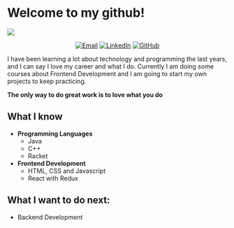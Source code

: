 # Welcome to my github!
![](https://github.com/Meliwi/Meliwi/blob/master/Github.png)

<p align="center">
<a href="mailto:melimusich@gmail.com" target="_blank"><img src="https://img.shields.io/badge/-Gmail-c14438?style=flat-square&logo=Gmail&logoColor=white" alt="Email"></a>
<a href="https://www.linkedin.com/in/melissa-gonz%C3%A1lez-nebrijo-436910191/" target="_blank"><img src="https://img.shields.io/badge/LinkedIn-%230077B5.svg?&style=flat-square&logo=linkedin&logoColor=white" alt="LinkedIn"></a>
<a href="https://github.com/Meliwi" target="_blank"><img src="https://img.shields.io/badge/-GitHub-181717?style=flat-square&logo=github" alt="GitHub"></a>
</p>

I have been learning a lot about technology and programming the last years, and I can say I love my career and what I do. Currently I am doing some courses about Frontend Development and I am going to start my own projects to keep practicing. 

**The only way to do great work is to love what you do** 

## What I know 
- **Programming Languages**
	- Java
	- C++
	- Racket
- **Frontend Development**
	- HTML, CSS and Javascript
	- React with Redux 

## What I want to do next: 
- Backend Development 


